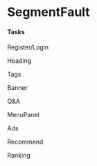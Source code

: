 # SegmentFault

#### Tasks

Register/Login

Heading

Tags

Banner

Q&A

MenuPanel

Ads

Recommend

Ranking